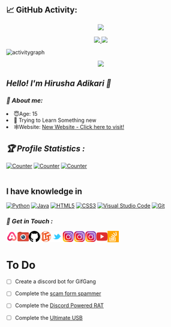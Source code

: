 <!-- Github README -->
## 📈 GitHub Activity:

<p align="center">
<img src="https://github-readme-streak-stats.herokuapp.com/?user=hirusha-adi"></img>
</p>

<p align="center"><a href="https://github.com/hirusha-adi">
<img height="165" src="https://github-readme-stats.vercel.app/api?username=hirusha-adi&show_icons=true&theme=radical&include_all_commits=true"> 
</a>
 <a href="https://github.com/hirusha-adi">
<img src="https://github-readme-stats.vercel.app/api/top-langs/?username=hirusha-adi&theme=radical&layout=compact" />
</a></p>

![activitygraph](https://activity-graph.herokuapp.com/graph?username=hirusha-adi&hide_border=true&theme=redical)

<p align="center">
<a href="https://github.com/hirusha-adi"><img width=550 src="https://github-profile-trophy.vercel.app/?username=hirusha-adi&theme=dracula&no-frame=true&title=Followers,Stars,Commit,Repository,Issues"/></a>
</p>


<h2><b><i>Hello! I'm Hirusha Adikari 👋</i></b></h2>

<h3><b><i>🤠 About me: </i></b></h3>
<li>😇Age: 15</li>
<li>🐍 Trying to Learn Something new</li>
<li>🕸Website: <a href="https://hirusha-adi.github.io/hirusha/index.html" target="blank">New Website - Click here to visit!</a></li>

<h2><b><i>🏆 Profile Statistics : </i></b></h2>
<a href="https://github.com/hirusha-adi"><img height="25" title="Counter" src="https://komarev.com/ghpvc/?username=hirusha-adi&color=blueviolet&style=flat-square"></a>
<a href="https://github.com/hirusha-adi"><img height="25" title="Counter" src="https://img.shields.io/github/followers/hirusha-adi?style=for-the-badge"></a>
<a href="https://github.com/hirusha-adi"><img height="25" title="Counter" src="https://img.shields.io/github/stars/hirusha-adi?style=for-the-badge"></a>

<br>
<br>

<h2> I have knowledge in </h2>
<a href="https://github.com/hirusha-adi"><img alt="Python" src="https://img.shields.io/badge/python-%2314354C.svg?&style=for-the-badge&logo=python&logoColor=white"/></a>
<a href="https://github.com/hirusha-adi"><img alt="Java" src="https://img.shields.io/badge/java-%23ED8B00.svg?&style=for-the-badge&logo=java&logoColor=white"/></a>
<a href="https://github.com/hirusha-adi"><img alt="HTML5" src="https://img.shields.io/badge/html5-%23E34F26.svg?&style=for-the-badge&logo=html5&logoColor=white"/></a>
<a href="https://github.com/hirusha-adi"><img alt="CSS3" src="https://img.shields.io/badge/css3-%231572B6.svg?&style=for-the-badge&logo=css3&logoColor=white"/></a>
<a href="https://github.com/hirusha-adi"><img alt="Visual Studio Code" src="https://img.shields.io/badge/VisualStudioCode-0078d7.svg?&style=for-the-badge&logo=visual-studio-code&logoColor=white"/></a>
<a href="https://github.com/hirusha-adi"><img alt="Git" src="https://img.shields.io/badge/git-%23F05033.svg?&style=for-the-badge&logo=git&logoColor=white"/></a>


<h3><b><i>📡 Get in Touch :</i></b></h3>
<a href="http://hirusha.tk/"><img align="left" title="AllMyLinks" alt="AllMyLinks" width="30px" src="assets/allmylinks.png" /></a>
<a href="http://hirusha.cf/"><img align="left" title="PhotographyWebsite" alt="PhotographyWebsite" width="30px" src="assets/hirushacf.png" /></a>
<a href="https://github.com/hirusha-adi"><img align="left" title="Github" alt="Github" width="30px" src="assets/github.png" /></a>
<a href="https://linustechtips.com/profile/740842-hirushaadikari/"><img align="left" title="LinusTechTips" alt="LinusTechTips" width="30px" src="assets/ltt.png" /></a>
<a href="https://twitter.com/hirusha_adikari"><img align="left" title="Twitter" alt="Twitter" width="30px" src="assets/twitter.png" /></a>
<a href="https://www.instagram.com/hirusha.adikari/"><img align="left" title="Instagram" alt="Instagram" width="30px" src="assets/instagram.png" /></a>
<a href="https://www.instagram.com/hirusha.adikari.dev/"><img align="left" title="Instagram" alt="Instagram" width="30px" src="assets/instagram.png" /></a>
<a href="https://www.instagram.com/hirusha.adikari.photography/"><img align="left" title="Instagram" alt="Instagram" width="30px" src="assets/instagram.png" /></a>
<a href="https://www.youtube.com/channel/UC6rhQaniYiHId_x7HsHbX_A"><img align="left" title="YouTube" alt="YouTube" width="30px" src="assets/youtube.png" /></a>
<a href="https://stackoverflow.com/users/14819138/hirusha-adikari"><img align="left" title="StackOverflow" alt="StackOverflow" width="30px" src="assets/stackoverflow.png" /></a>

<br>
<br>

# To Do

- [ ] Create a discord bot for GifGang
- [ ] Complete the [scam form spammer](https://github.com/hirusha-adi/F-Scammers)
- [ ] Complete the [Discord Powered RAT](https://github.com/hirusha-adi/RAT-via-Discord)
- [ ] Complete the [Ultimate USB](https://github.com/hirusha-adi/Ultimate-USB)




